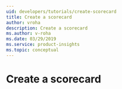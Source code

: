 ```yaml
---
uid: developers/tutorials/create-scorecard
title: Create a scorecard
author: vroha
description: Create a scorecard
ms.author: v-roha
ms.date: 03/29/2019
ms.service: product-insights
ms.topic: conceptual
---
```


# Create a scorecard
